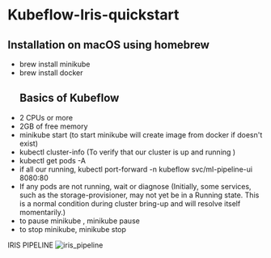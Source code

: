 <h1>Kubeflow-Iris-quickstart</h1>
<h2>Installation on macOS using homebrew</h2>
<ul><li>brew install minikube</li>
<li>brew install docker</li><ul>
</ul>
<h2>Basics of Kubeflow</h2>
<li>2 CPUs or more</li>
   <li>2GB of free memory</li>
<li>minikube start (to start minikube will create image from docker if doesn't exist)</li> 
<li>kubectl cluster-info (To verify that our cluster is up and running )</li>
<li>kubectl get pods -A </li>
<li>if all our running, kubectl port-forward -n kubeflow svc/ml-pipeline-ui 8080:80</li>
<li>If any pods are not running, wait or diagnose (Initially, some services, such as the storage-provisioner, may not yet be in a Running state. This is a normal condition during cluster bring-up and will resolve itself momentarily.)</li>
<li>to pause minikube , minikube pause</li>
<li>to stop minikube, minikube stop</li>
</ul>


IRIS PIPELINE
![iris_pipeline](https://github.com/Bhavleenk/Kubeflow-Iris-quickstart/assets/107846946/f350db1e-ec40-4bc8-aa8a-ed1477986afe)





